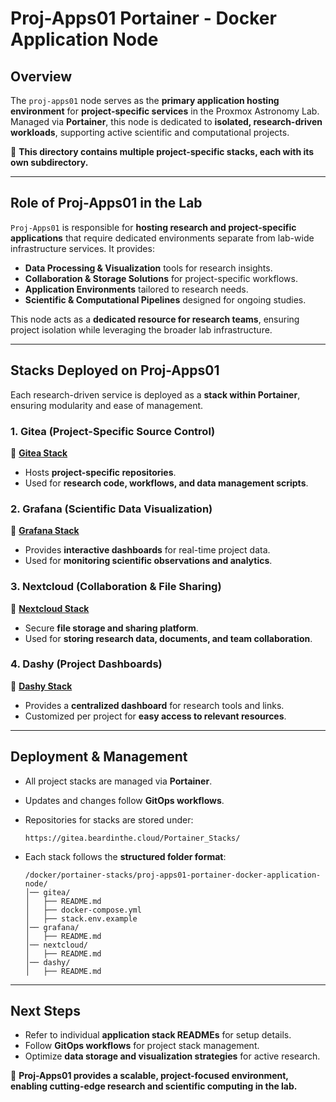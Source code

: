 # **Proj-Apps01 Portainer - Docker Application Node**

## **Overview**

The `proj-apps01` node serves as the **primary application hosting environment** for **project-specific services** in the Proxmox Astronomy Lab. Managed via **Portainer**, this node is dedicated to **isolated, research-driven workloads**, supporting active scientific and computational projects.

📌 **This directory contains multiple project-specific stacks, each with its own subdirectory.**

---

## **Role of Proj-Apps01 in the Lab**

`Proj-Apps01` is responsible for **hosting research and project-specific applications** that require dedicated environments separate from lab-wide infrastructure services. It provides:

- **Data Processing & Visualization** tools for research insights.
- **Collaboration & Storage Solutions** for project-specific workflows.
- **Application Environments** tailored to research needs.
- **Scientific & Computational Pipelines** designed for ongoing studies.

This node acts as a **dedicated resource for research teams**, ensuring project isolation while leveraging the broader lab infrastructure.

---

## **Stacks Deployed on Proj-Apps01**

Each research-driven service is deployed as a **stack within Portainer**, ensuring modularity and ease of management.

### **1. Gitea (Project-Specific Source Control)**

📂 **[Gitea Stack](gitea/README.md)**

- Hosts **project-specific repositories**.
- Used for **research code, workflows, and data management scripts**.

### **2. Grafana (Scientific Data Visualization)**

📂 **[Grafana Stack](grafana/README.md)**

- Provides **interactive dashboards** for real-time project data.
- Used for **monitoring scientific observations and analytics**.

### **3. Nextcloud (Collaboration & File Sharing)**

📂 **[Nextcloud Stack](nextcloud/README.md)**

- Secure **file storage and sharing platform**.
- Used for **storing research data, documents, and team collaboration**.

### **4. Dashy (Project Dashboards)**

📂 **[Dashy Stack](dashy/README.md)**

- Provides a **centralized dashboard** for research tools and links.
- Customized per project for **easy access to relevant resources**.

---

## **Deployment & Management**

- All project stacks are managed via **Portainer**.
- Updates and changes follow **GitOps workflows**.
- Repositories for stacks are stored under:

  ```
  https://gitea.beardinthe.cloud/Portainer_Stacks/
  ```

- Each stack follows the **structured folder format**:

  ```
  /docker/portainer-stacks/proj-apps01-portainer-docker-application-node/
  │── gitea/
  │   ├── README.md
  │   ├── docker-compose.yml
  │   ├── stack.env.example
  │── grafana/
  │   ├── README.md
  │── nextcloud/
  │   ├── README.md
  │── dashy/
  │   ├── README.md
  ```

---

## **Next Steps**

- Refer to individual **application stack READMEs** for setup details.
- Follow **GitOps workflows** for project stack management.
- Optimize **data storage and visualization strategies** for active research.

🚀 **Proj-Apps01 provides a scalable, project-focused environment, enabling cutting-edge research and scientific computing in the lab.**
